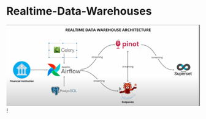 # Realtime-Data-Warehouses

![Architecture](https://github.com/kebishaa/Realtime-Data-Warehouses/blob/main/images/Capture1.PNG?raw=true)!
